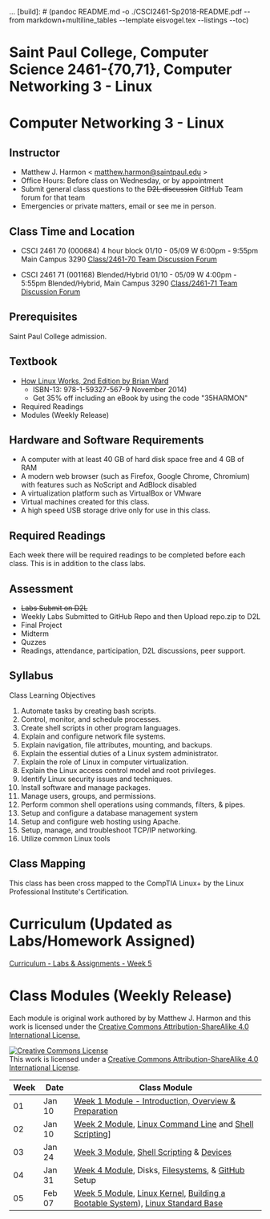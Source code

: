 ...
[build]: # (pandoc README.md -o ./CSCI2461-Sp2018-README.pdf --from markdown+multiline_tables --template eisvogel.tex --listings --toc)

# Saint Paul College, Computer Science 2461-{70,71}, Computer Networking 3 - Linux


# Computer Networking 3 - Linux

## Instructor

  * Matthew J. Harmon < matthew.harmon@saintpaul.edu >
  * Office Hours: Before class on Wednesday, or by appointment
  * Submit general class questions to the ~~D2L discussion~~ GitHub Team forum for that team
  * Emergencies or private matters, email or see me in person.

## Class Time and Location

  * CSCI 2461 70 (000684) 4 hour block
  01/10 - 05/09 W 6:00pm - 9:55pm
  Main Campus 3290
  [Class/2461-70 Team Discussion Forum](https://github.com/orgs/FOSSClass/teams/17-sp-2461-70)

  * CSCI 2461 71 (001168) Blended/Hybrid
  01/10 - 05/09 W 4:00pm - 5:55pm
  Blended/Hybrid, Main Campus 3290
  [Class/2461-71 Team Discussion Forum](https://github.com/orgs/FOSSClass/teams/17-sp-2461-71)

## Prerequisites 

Saint Paul College admission. 


## Textbook

  * [How Linux Works, 2nd Edition by Brian Ward](https://nostarch.com/howlinuxworks2)
    + ISBN-13: 978-1-59327-567-9 November 2014)
    + Get 35% off including an eBook by using the code "35HARMON"
  * Required Readings
  * Modules (Weekly Release)

## Hardware and Software Requirements

  * A computer with at least 40 GB of hard disk space free and 4 GB of RAM
  * A modern web browser (such as Firefox, Google Chrome, Chromium) with features such as NoScript and AdBlock disabled
  * A virtualization platform such as VirtualBox or VMware
  * Virtual machines created for this class. 
  * A high speed USB storage drive only for use in this class. 


## Required Readings

Each week there will be required readings to be completed before each class. This is in addition to the class labs. 


## Assessment 

  * ~~Labs Submit on D2L~~
  * Weekly Labs Submitted to GitHub Repo and then Upload repo.zip to D2L
  * Final Project
  * Midterm 
  * Quzzes
  * Readings, attendance, participation, D2L discussions, peer support. 


## Syllabus

  Class Learning Objectives

  1. Automate tasks by creating bash scripts.
  2. Control, monitor, and schedule processes.
  3. Create shell scripts in other program languages.
  4. Explain and configure network file systems.
  5. Explain navigation, file attributes, mounting, and backups.
  6. Explain the essential duties of a Linux system administrator.
  7. Explain the role of Linux in computer virtualization.
  8. Explain the Linux access control model and root privileges.
  9. Identify Linux security issues and techniques.
 10. Install software and manage packages.
 11. Manage users, groups, and permissions.
 12. Perform common shell operations using commands, filters, & pipes.
 13. Setup and configure a database management system
 14. Setup and configure web hosting using Apache.
 15. Setup, manage, and troubleshoot TCP/IP networking.
 16. Utilize common Linux tools

## Class Mapping

This class has been cross mapped to the CompTIA Linux+ by the Linux Professional Institute's Certification. 

# Curriculum (Updated as Labs/Homework Assigned)

[Curriculum - Labs & Assignments - Week 5](CSCI2461-Sp2018-Week5-Curriculum.pdf)

# Class Modules (Weekly Release)

Each module is original work authored by by Matthew J. Harmon and this work is licensed under the [Creative Commons Attribution-ShareAlike 4.0 International License.](https://creativecommons.org/licenses/by-sa/4.0/)

<a rel="license" href="http://creativecommons.org/licenses/by-sa/4.0/"><img alt="Creative Commons License" style="border-width:0" src="https://i.creativecommons.org/l/by-sa/4.0/88x31.png" /></a><br />This work is licensed under a <a rel="license" href="http://creativecommons.org/licenses/by-sa/4.0/">Creative Commons Attribution-ShareAlike 4.0 International License</a>.

Week |Date  | Class Module |
|----|------| -----------------|
01   |Jan 10| [Week 1 Module - Introduction, Overview & Preparation](CSCI2461-Sp2018-Week1-Module.pdf)
02   |Jan 10| [Week 2 Module](CSCI2461-Sp2018-Week2-Module.pdf), [Linux Command Line](http://www.linuxcommand.org/) and [Shell Scripting](https://www.shellscript.sh/index.html)]
03   |Jan 24| [Week 3 Module](CSCI2461-Sp2018-Week3-Module.pdf), [Shell Scripting](http://linuxcommand.org/lc3_writing_shell_scripts.php) & [Devices](http://www.lanana.org/docs/device-list/) 
04   |Jan 31| [Week 4 Module](CSCI2461-Sp2018-Week4-Module.pdf), Disks, [Filesystems](http://www.pathname.com/fhs/), & [GitHub](https://try.github.com) Setup
05   |Feb 07| [Week 5 Module](CSCI2461-Sp2018-Week5-Module.pdf), [Linux Kernel](http://linuxcommand.org/lc3_writing_shell_scripts.php), [Building a Bootable System](https://www.debian.org/releases/stretch/amd64/apds03.html.en)), [Linux Standard Base](https://wiki.linuxfoundation.org/lsb/start)

